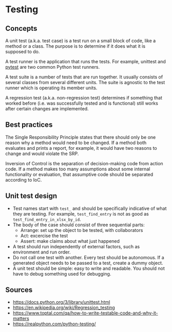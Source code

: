 Testing
=======

Concepts
--------

A unit test (a.k.a. test case) is a test run on a small block of code, like a method or a class. The purpose is to determine if it does what it is supposed to do.

A test runner is the application that runs the tests. For example, unittest and [pytest](#pytest) are two common Python test runners.

A test suite is a number of tests that are run together. It usually consists of several classes from several different units. The suite is agnostic to the test runner which is operating its member units.

A regression test (a.k.a. non-regression test) determines if something that worked before (i.e. was successfully tested and is functional) still works after certain changes are implemented.

Best practices
--------------

The Single Responsibility Principle states that there should only be one reason why a method would need to be changed. If a method both evaluates and prints a report, for example, it would have two reasons to change and would violate the SRP.

Inversion of Control is the separation of decision-making code from action code. If a method makes too many assumptions about some internal functionality or evaluation, that assumptive code should be separated according to IoC.

Unit test design
----------------

- Test names start with `test_` and should be specifically indicative of what they are testing. For example, `test_find_entry` is not as good as `test_find_entry_in_xlsx_by_id`.
- The body of the case should consist of three sequential parts:
  - Arrange: set up the object to be tested, with collaborators
  - Act: excercise the test
  - Assert: make claims about what just happened
- A test should run independently of external factors, such as environment and run order.
- Do not call one test with another. Every test should be autonomous. If a generated object needs to be passed to a test, create a dummy object.
- A unit test should be simple: easy to write and readable. You should not have to debug something used for debugging.

Sources
-------

- https://docs.python.org/3/library/unittest.html
- https://en.wikipedia.org/wiki/Regression_testing
- https://www.toptal.com/qa/how-to-write-testable-code-and-why-it-matters
- https://realpython.com/python-testing/
